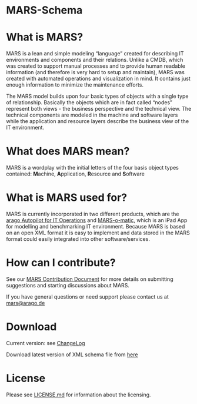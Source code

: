 MARS-Schema
===========

# What is MARS?

MARS is a lean and simple modeling “language” created for describing IT environments and components and their relations. Unlike a CMDB, which was created to support manual processes and to provide human readable information (and therefore is very hard to setup and maintain), MARS was created with automated operations and visualization in mind. It contains just enough information to minimize the maintenance efforts.

The MARS model builds upon four basic types of objects with a single type of relationship. Basically the objects which are in fact called “nodes” represent both views - the business perspective and the technical view. The technical components are modeled in the machine and software layers while the application and resource layers describe the business view of the IT environment.

# What does MARS mean?

MARS is a wordplay with the initial letters of the four basis object types contained: **M**achine, **A**pplication, **R**esource and **S**oftware 

# What is MARS used for?

MARS is currently incorporated in two different products, which are the [arago Autopilot for IT Operations](https://www.autopilot.co) and [MARS-o-matic](http://www.marsomatic.com), which is an iPad App for modelling and benchmarking IT environment. Because MARS is based on an open XML format it is easy to implement and data stored in the MARS format could easily integrated into other software/services.

# How can I contribute?

See our [MARS Contribution Document](CONTRIBUTING.md) for more details on submitting suggestions and starting discussions about MARS.

If you have general questions or need support please contact us at <mars@arago.de>

# Download

Current version: see [ChangeLog](CHANGELOG.md)

Download latest version of XML schema file from [here](schemas/MARSSchema2013.xsd)

# License

Please see [LICENSE.md](LICENSE.md) for information about the licensing.

